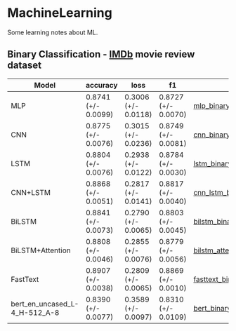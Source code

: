 # MachineLearning
Some learning notes about ML.

## Binary Classification - [IMDb](https://ai.stanford.edu/~amaas/data/sentiment/) movie review dataset
| Model            | accuracy            | loss                | f1                  |Code|
| ---------------- | ------------------- | ------------------- | ------------------- |---|
|MLP|0.8741 (+/- 0.0099)|0.3006 (+/- 0.0118)|0.8727 (+/- 0.0070)|[mlp_binary_tf2.ipynb](Classification/binary/mlp_binary_tf2.ipynb)|
| CNN              | 0.8775 (+/- 0.0076) | 0.3015 (+/- 0.0236) | 0.8749 (+/- 0.0081) |[cnn_binary_tf2.ipynb](Classification/binary/cnn_binary_tf2.ipynb)|
| LSTM             | 0.8804 (+/- 0.0076) | 0.2938 (+/- 0.0122) | 0.8784 (+/- 0.0030) |[lstm_binary_tf2.ipynb](Classification/binary/lstm_binary_tf2.ipynb)|
| CNN+LSTM         | 0.8868 (+/- 0.0051) | 0.2817 (+/- 0.0141) | 0.8817 (+/- 0.0040) |[cnn_lstm_binary_tf2.ipynb](Classification/binary/cnn_lstm_binary_tf2.ipynb)|
| BiLSTM           | 0.8841 (+/- 0.0073) | 0.2790 (+/- 0.0065) | 0.8803 (+/- 0.0045) |[bilstm_binary_tf2.ipynb](Classification/binary/bilstm_binary_tf2.ipynb)|
| BiLSTM+Attention | 0.8808 (+/- 0.0046) | 0.2855 (+/- 0.0076) | 0.8779 (+/- 0.0056) |[bilstm_attention_binary_tf2.ipynb](Classification/binary/bilstm_attention_binary_tf2.ipynb)|
| FastText         | 0.8907 (+/- 0.0038) | 0.2809 (+/- 0.0065) | 0.8869 (+/- 0.0010) |[fasttext_binary_tf2.ipynb](Classification/binary/fasttext_binary_tf2.ipynb)|
| bert_en_uncased_L-4_H-512_A-8|0.8390 (+/- 0.0077)|0.3589 (+/- 0.0097)|0.8310 (+/- 0.0109)|[bert_binary_tf2.ipynb](Classification/binary/bert_binary_tf2.ipynb)|
